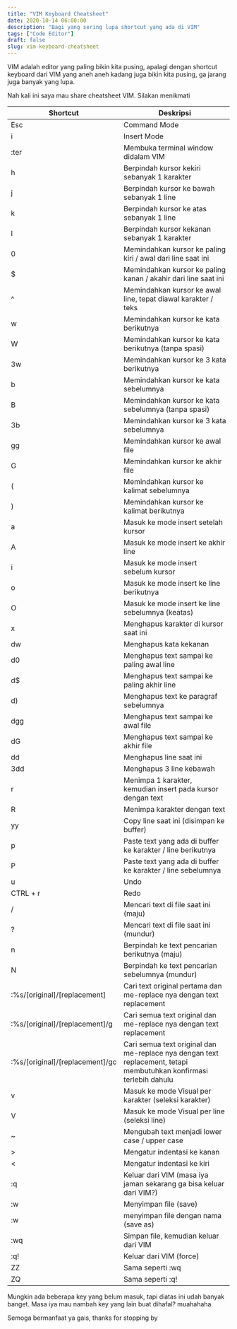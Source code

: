 ```yaml
---
title: "VIM Keyboard Cheatsheet"
date: 2020-10-14 06:00:00
description: "Bagi yang sering lupa shortcut yang ada di VIM"
tags: ["Code Editor"]
draft: false
slug: vim-keyboard-cheatsheet
---
```


VIM adalah editor yang paling bikin kita pusing, apalagi dengan shortcut keyboard dari VIM yang aneh aneh kadang juga bikin kita pusing, ga jarang juga banyak yang lupa.

Nah kali ini saya mau share cheatsheet VIM. Silakan menikmati

<table>
  <thead>
    <tr>
      <th>Shortcut</th>
      <th>Deskripsi</th>
    </tr>
  </thead>
  <tbody>
    <tr>
      <td>Esc</td>
      <td>Command Mode</td>
    </tr>
    <tr>
      <td>i</td>
      <td>Insert Mode</td>
    </tr>
    <tr>
      <td>:ter</td>
      <td>Membuka terminal window didalam VIM</td>
    </tr>
    <tr>
      <td>h</td>
      <td>Berpindah kursor kekiri sebanyak 1 karakter</td>
    </tr>
    <tr>
      <td>j</td>
      <td>Berpindah kursor ke bawah sebanyak 1 line</td>
    </tr>
    <tr>
      <td>k</td>
      <td>Berpindah kursor ke atas sebanyak 1 line</td>
    </tr>
    <tr>
      <td>l</td>
      <td>Berpindah kursor kekanan sebanyak 1 karakter</td>
    </tr>
    <tr>
      <td>0</td>
      <td>Memindahkan kursor ke paling kiri / awal dari line saat ini</td>
    </tr>
    <tr>
      <td>$</td>
      <td>Memindahkan kursor ke paling kanan / akahir dari line saat ini</td>
    </tr>
    <tr>
      <td>^</td>
      <td>Memindahkan kursor ke awal line, tepat diawal karakter / teks</td>
    </tr>
    <tr>
      <td>w</td>
      <td>Memindahkan kursor ke kata berikutnya</td>
    </tr>
    <tr>
      <td>W</td>
      <td>Memindahkan kursor ke kata berikutnya (tanpa spasi)</td>
    </tr>
    <tr>
      <td>3w</td>
      <td>Memindahkan kursor ke 3 kata berikutnya</td>
    </tr>
    <tr>
      <td>b</td>
      <td>Memindahkan kursor ke kata sebelumnya</td>
    </tr>
    <tr>
      <td>B</td>
      <td>Memindahkan kursor ke kata sebelumnya (tanpa spasi)</td>
    </tr>
    <tr>
      <td>3b</td>
      <td>Memindahkan kursor ke 3 kata sebelumnya </td>
    </tr>
    <tr>
      <td>gg</td>
      <td>Memindahkan kursor ke awal file</td>
    </tr>
    <tr>
      <td>G</td>
      <td>Memindahkan kursor ke akhir file</td>
    </tr>
    <tr>
      <td>(</td>
      <td>Memindahkan kursor ke kalimat sebelumnya</td>
    </tr>
    <tr>
      <td>)</td>
      <td>Memindahkan kursor ke kalimat berikutnya</td>
    </tr>
    <tr>
      <td>a</td>
      <td>Masuk ke mode insert setelah kursor</td>
    </tr>
    <tr>
      <td>A</td>
      <td>Masuk ke mode insert ke akhir line</td>
    </tr>
    <tr>
      <td>i</td>
      <td>Masuk ke mode insert sebelum kursor</td>
    </tr>
    <tr>
      <td>o</td>
      <td>Masuk ke mode insert ke line berikutnya</td>
    </tr>
    <tr>
      <td>O</td>
      <td>Masuk ke mode insert ke line sebelumnya (keatas)</td>
    </tr>
    <tr>
      <td>x</td>
      <td>Menghapus karakter di kursor saat ini</td>
    </tr>
    <tr>
      <td>dw</td>
      <td>Menghapus kata kekanan</td>
    </tr>
    <tr>
      <td>d0</td>
      <td>Menghapus text sampai ke paling awal line</td>
    </tr>
    <tr>
      <td>d$</td>
      <td>Menghapus text sampai ke paling akhir line</td>
    </tr>
    <tr>
      <td>d)</td>
      <td>Menghapus text ke paragraf sebelumnya</td>
    </tr>
    <tr>
      <td>dgg</td>
      <td>Menghapus text sampai ke awal file</td>
    </tr>
    <tr>
      <td>dG</td>
      <td>Menghapus text sampai ke akhir file</td>
    </tr>
    <tr>
      <td>dd</td>
      <td>Menghapus line saat ini</td>
    </tr>
    <tr>
      <td>3dd</td>
      <td>Menghapus 3 line kebawah</td>
    </tr>
    <tr>
      <td>r<text></td>
      <td>Menimpa 1 karakter, kemudian insert pada kursor dengan text</td>
    </tr>
    <tr>
      <td>R</td>
      <td>Menimpa karakter dengan text</td>
    </tr>
    <tr>
      <td>yy</td>
      <td>Copy line saat ini (disimpan ke buffer)</td>
    </tr>
    <tr>
      <td>p</td>
      <td>Paste text yang ada di buffer ke karakter / line berikutnya</td>
    </tr>
    <tr>
      <td>P</td>
      <td>Paste text yang ada di buffer ke karakter / line sebelumnya</td>
    </tr>
    <tr>
      <td>u</td>
      <td>Undo</td>
    </tr>
    <tr>
      <td>CTRL + r</td>
      <td>Redo</td>
    </tr>
    <tr>
      <td>/<text></td>
      <td>Mencari text di file saat ini (maju)</td>
    </tr>
    <tr>
      <td>?<text></td>
      <td>Mencari text di file saat ini (mundur)</td>
    </tr>
    <tr>
      <td>n</td>
      <td>Berpindah ke text pencarian berikutnya (maju)</td>
    </tr>
    <tr>
      <td>N</td>
      <td>Berpindah ke text pencarian sebelumnya (mundur)</td>
    </tr>
    <tr>
      <td>:%s/[original]/[replacement]</td>
      <td>Cari text original pertama dan me-replace nya dengan text replacement</td>
    </tr>
    <tr>
      <td>:%s/[original]/[replacement]/g</td>
      <td>Cari semua text original dan me-replace nya dengan text replacement</td>
    </tr>
    <tr>
      <td>:%s/[original]/[replacement]/gc</td>
      <td>Cari semua text original dan me-replace nya dengan text replacement, tetapi membutuhkan konfirmasi terlebih dahulu</td>
    </tr>
    <tr>
      <td>v</td>
      <td>Masuk ke mode Visual per karakter (seleksi karakter)</td>
    </tr>
    <tr>
      <td>V</td>
      <td>Masuk ke mode Visual per line (seleksi line)</td>
    </tr>
    <tr>
      <td>~</td>
      <td>Mengubah text menjadi lower case / upper case</td>
    </tr>
    <tr>
      <td>&#62;</td>
      <td>Mengatur indentasi ke kanan</td>
    </tr>
    <tr>
      <td>&#60;</td>
      <td>Mengatur indentasi ke kiri</td>
    </tr>
    <tr>
      <td>:q</td>
      <td>Keluar dari VIM (masa iya jaman sekarang ga bisa keluar dari VIM?)</td>
    </tr>
    <tr>
      <td>:w</td>
      <td>Menyimpan file (save)</td>
    </tr>
    <tr>
      <td>:w <nama file></td>
      <td>menyimpan file dengan nama (save as)</td>
    </tr>
    <tr>
      <td>:wq</td>
      <td>Simpan file, kemudian keluar dari VIM</td>
    </tr>
    <tr>
      <td>:q!</td>
      <td>Keluar dari VIM (force)</td>
    </tr>
    <tr>
      <td>ZZ</td>
      <td>Sama seperti :wq</td>
    </tr>
    <tr>
      <td>ZQ</td>
      <td>Sama seperti :q!</td>
    </tr>
  </tbody>
</table>

Mungkin ada beberapa key yang belum masuk, tapi diatas ini udah banyak banget. Masa iya mau nambah key yang lain buat dihafal? muahahaha

Semoga bermanfaat ya gais, thanks for stopping by
